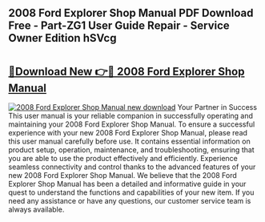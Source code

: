 ## 2008 Ford Explorer Shop Manual PDF Download Free - Part-ZG1 User Guide Repair - Service Owner Edition hSVcg

# <h2><a href="http://bc36839.oget.top/?id=2008+Ford+Explorer+Shop+Manual">🔗Download New 👉🔴 2008 Ford Explorer Shop Manual</a></h2>

[![2008 Ford Explorer Shop Manual new download](https://i.imgur.com/5g1atiW.png)](http://bc36839.oget.top/?id=2008+Ford+Explorer+Shop+Manual)
Your Partner in Success This user manual is your reliable companion in successfully operating and maintaining your 2008 Ford Explorer Shop Manual. To ensure a successful experience with your new 2008 Ford Explorer Shop Manual, please read this user manual carefully before use. It contains essential information on product setup, operation, maintenance, and troubleshooting, ensuring that you are able to use the product effectively and efficiently. Experience seamless connectivity and control thanks to the advanced features of your new 2008 Ford Explorer Shop Manual. We believe that the 2008 Ford Explorer Shop Manual has been a detailed and informative guide in your quest to understand the functions and capabilities of your new item. If you need any assistance or have any questions, our customer service team is always available.

